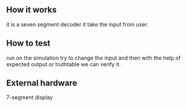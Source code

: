 <!---

This file is used to generate your project datasheet. Please fill in the information below and delete any unused
sections.

You can also include images in this folder and reference them in the markdown. Each image must be less than
512 kb in size, and the combined size of all images must be less than 1 MB.
-->

## How it works

it is a seven segment decoder it take the input from user.

## How to test

run on the simulation try to change the input and then with the help of expected output or truthtable we can verify it.

## External hardware

7-segment display

